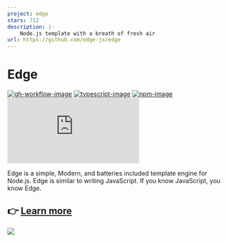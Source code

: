 ```yaml
---
project: edge
stars: 712
description: |-
    Node.js template with a breath of fresh air
url: https://github.com/edge-js/edge
---
```


# Edge

[![gh-workflow-image]][gh-workflow-url] [![typescript-image]][typescript-url] [![npm-image]][npm-url] [![license-image]][license-url]

Edge is a simple, Modern, and batteries included template engine for Node.js. Edge is similar to writing JavaScript. If you know JavaScript, you know Edge.

## 👉 [Learn more](https://edgejs.dev)

![](https://cdn.jsdelivr.net/gh/thetutlage/static/sponsorkit/sponsors.png)

[gh-workflow-image]: https://img.shields.io/github/actions/workflow/status/edge-js/edge/checks.yml?style=for-the-badge
[gh-workflow-url]: https://github.com/edge-js/edge/actions/workflows/checks.yml "Github action"

[typescript-image]: https://img.shields.io/badge/Typescript-294E80.svg?style=for-the-badge&logo=typescript
[typescript-url]: "typescript"

[license-image]: https://img.shields.io/npm/l/edge.js?color=blueviolet&style=for-the-badge
[license-url]: LICENSE.md 'license'

[npm-image]: https://img.shields.io/npm/v/edge.js.svg?style=for-the-badge&logo=npm
[npm-url]: https://npmjs.org/package/edge.js 'npm'

